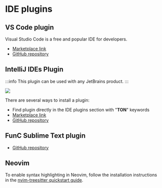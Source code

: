 # IDE plugins

## VS Code plugin

Visual Studio Code is a free and popular IDE for developers.

- [Marketplace link](https://marketplace.visualstudio.com/items?itemName=tonwhales.func-vscode)
- [GitHub repository](https://github.com/ton-foundation/vscode-func)

## IntelliJ IDEs Plugin 

:::info
This plugin can be used with any JetBrains product.
:::


![](/img/docs/jetbrains-ton-plugin.jpg)

There are several ways to install a plugin:
- Find plugin directly in the IDE plugins section with "**TON**" keywords
- [Marketplace link](https://plugins.jetbrains.com/plugin/23382-ton)
- [GitHub repository](https://github.com/ton-blockchain/intellij-ton)

## FunC Sublime Text plugin

- [GitHub repository](https://github.com/savva425/func_plugin_sublimetext3)

## Neovim

To enable syntax highlighting in Neovim, follow the installation instructions in the [nvim-treesitter quickstart guide](https://github.com/nvim-treesitter/nvim-treesitter#quickstart).
